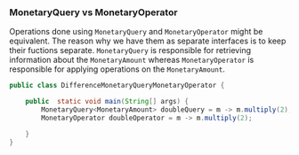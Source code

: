 ### MonetaryQuery vs MonetaryOperator 

Operations done using `MonetaryQuery` and `MonetaryOperator` might be equivalent. The reason why we have them as separate interfaces is to keep their fuctions separate. `MonetaryQuery` is responsible for retrieving information about the `MonetaryAmount` whereas `MonetaryOperator` is responsible for applying operations on the `MonetaryAmount`. 

```java
public class DifferenceMonetaryQueryMonetaryOperator {

    public  static void main(String[] args) {
        MonetaryQuery<MonetaryAmount> doubleQuery = m -> m.multiply(2);
        MonetaryOperator doubleOperator = m -> m.multiply(2);

    }
}
```
